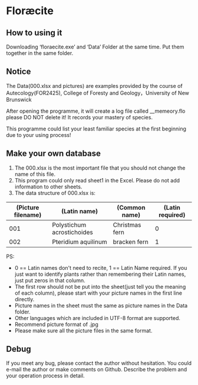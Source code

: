 # Floræcite
## How to using it
Downloading ‘floraecite.exe’ and ‘Data’ Folder at the same time. Put them together in the same folder.

## Notice
The Data(000.xlsx and pictures) are examples provided by the course of Autecology(FOR2425), College of Foresty and Geology，University of New Brunswick

After opening the programme, it will create a log file called __memeory.flo please DO NOT delete it! It records your mastery of species.

This programme could list your least familiar species at the first beginning due to your using process! 

## Make your own database
1. The 000.xlsx is the most important file that you should not change the name of this file.
2. This program could only read sheet1 in the Excel. Please do not add information to other sheets.
3. The data structure of 000.xlsx is:

| (Picture filename) | (Latin name) | (Common name) | (Latin required) |
|------------------|------------|-------------|----------------|
| 001 | Polystichum acrostichoides | Christmas fern | 0 |
| 002 | Pteridium aquilinum | bracken fern | 1 |

PS: 
+ 0 == Latin names don't need to recite, 1 == Latin Name required. If you just want to identify plants rather than remembering their Latin names, just put zeros in that column.
+ The first row should not be put into the sheet(just tell you the meaning of each column), please start with your picture names in the first line directly.
+ Picture names in the sheet must the same as picture names in the Data folder. 
+ Other languages which are included in UTF-8 format are supported.
+ Recommend picture format of .jpg
+ Please make sure all the picture files in the same format.


## Debug
If you meet any bug, please contact the author without hesitation. You could e-mail the author or make comments on Github. Describe the problem and your operation process in detail.
